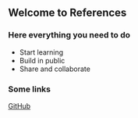 ## Welcome to References

### Here everything you need to do
- Start learning
- Build in public
- Share and collaborate

### Some links
[GitHub](https://github.com)
